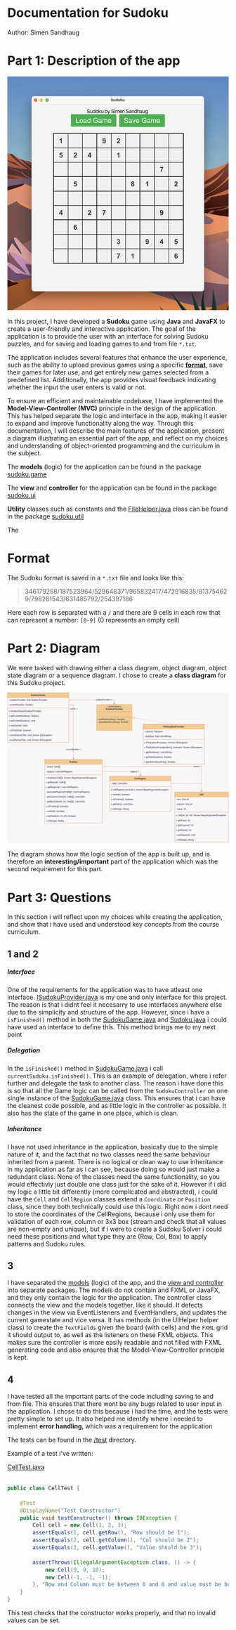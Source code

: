 # Documentation for Sudoku

Author: Simen Sandhaug

# Part 1: Description of the app

![UI](app.png)

In this project, I have developed a **Sudoku** game using **Java** and **JavaFX** to create a user-friendly and interactive application. The goal of the application is to provide the user with an interface for solving Sudoku puzzles, and for saving and loading games to and from file `*.txt`.

The application includes several features that enhance the user experience, such as the ability to upload previous games using a specific **[format](#format)**, save their games for later use, and get entirely new games selected from a predefined list. Additionally, the app provides visual feedback indicating whether the input the user enters is valid or not.

To ensure an efficient and maintainable codebase, I have implemented the **Model-View-Controller (MVC)** principle in the design of the application. This has helped separate the logic and interface in the app, making it easier to expand and improve functionality along the way. Through this documentation, I will describe the main features of the application, present a diagram illustrating an essential part of the app, and reflect on my choices and understanding of object-oriented programming and the curriculum in the subject.

The **models** (logic) for the application can be found in the package [sudoku.game](/src/main/java/sudoku/game/)

The **view** and **controller** for the application can be found in the package [sudoku.ui](/src/main/java/sudoku/ui/)

**Utility** classes such as constants and the [FileHelper.java](/src/main/java/sudoku/util/FileHelper.java) class can be found in the package [sudoku.util](/src/main/java/sudoku/util/)

The

# Format

The Sudoku format is saved in a `*.txt` file and looks like this:

> 346179258/187523964/529648371/965832417/472916835/813754629/798261543/631485792/254397186

Here each row is separated with a `/` and there are 9 cells in each row that can represent a number: `[0-9]` (0 represents an empty cell)

# Part 2: Diagram

We were tasked with drawing either a class diagram, object diagram, object state diagram or a sequence diagram. I chose to create a **class diagram** for this Sudoku project.

![Class Diagram](ClassDiagram.png)

The diagram shows how the logic section of the app is built up, and is therefore an **interesting/important** part of the application which was the second requirement for this part.

# Part 3: Questions

In this section i will reflect upon my choices while creating the application, and show that i have used and understood key concepts from the course curriculum.

## 1 and 2

##### Interface

One of the requirements for the application was to have atleast one interface. [ISudokuProvider.java](/src/main/java/sudoku/game/interfaces/ISudokuProvider.java) is my one and only interface for this project. The reason is that i didnt feel it necesarry to use interfaces anywhere else due to the simplicity and structure of the app. However, since i have a `isFinished()` method in both the [SudokuGame.java](/src/main/java/sudoku/game/SudokuGame.java) and [Sudoku.java](/src/main/java/sudoku/game/models/Sudoku.java) i could have used an interface to define this. This method brings me to my next point

##### Delegation

In the `isFinished()` method in [SudokuGame.java](/src/main/java/sudoku/game/SudokuGame.java) i call `currentSudoku.isFinished()`. This is an example of delegation, where i refer further and delegate the task to another class. The reason i have done this is so that all the Game logic can be called from the `SudokuController` on one single instance of the [SudokuGame.java](/src/main/java/sudoku/game/SudokuGame.java) class. This ensures that i can have the cleanest code possible, and as little logic in the controller as possible. It also has the state of the game in one place, which is clean.

##### Inheritance

I have not used inheritance in the application, basically due to the simple nature of it, and the fact that no two classes need the same behaviour inherited from a parent. There is no logical or clean way to use inheritance in my application as far as i can see, because doing so would just make a redundant class. None of the classes need the same functionality, so you would effectivly just double one class just for the sake of it. However if i did my logic a little bit differently (more complicated and abstracted), i could have the `Cell` and `CellRegion` classes extend a `Coordinate` or `Position` class, since they both technically could use this logic. Right now i dont need to store the coordinates of the CellRegions, because i only use them for validation of each row, column or 3x3 box (stream and check that all values are non-empty and unique), but if i were to create a Sudoku Solver i could need these positions and what type they are (Row, Col, Box) to apply patterns and Sudoku rules.

## 3

I have separated the [models](/src/main/java/sudoku/game/) (logic) of the app, and the [view and controller](/src/main/java/sudoku/ui/) into separate packages. The models do not contain and FXML or JavaFX, and they only contain the logic for the application. The controller class connects the view and the models together, like it should. It detects changes in the view via EventListeners and EventHandlers, and updates the current gamestate and vice versa. It has methods (in the UIHelper helper class) to create the `TextFields` given the board (with cells) and the `FXML` grid it should output to, as well as the listeners on these FXML objects. This makes sure the controller is more easily readable and not filled with FXML generating code and also ensures that the Model-View-Controller principle is kept.

## 4

I have tested all the important parts of the code including saving to and from file. This ensures that there wont be any bugs related to user input in the application. I chose to do this because i had the time, and the tests were pretty simple to set up. It also helped me identify where i needed to implement **error handling**, which was a requirement for the application

The tests can be found in the [/test](/src/test/java/sudoku/) directory.

Example of a test i've written:

[CellTest.java](/src/test/java/sudoku/game/models/CellTest.java)

```java

public class CellTest {

    @Test
    @DisplayName("Test Constructor")
    public void testConstructor() throws IOException {
        Cell cell = new Cell(1, 2, 3);
        assertEquals(1, cell.getRow(), "Row should be 1");
        assertEquals(2, cell.getColumn(), "Col should be 2");
        assertEquals(3, cell.getValue(), "Value should be 3");

        assertThrows(IllegalArgumentException.class, () -> {
            new Cell(9, 9, 10);
            new Cell(-1, -1, -1);
        }, "Row and Column must be between 0 and 8 and value must be between 0 and 9");
    }
}
```

This test checks that the constructor works properly, and that no invalid values can be set.
